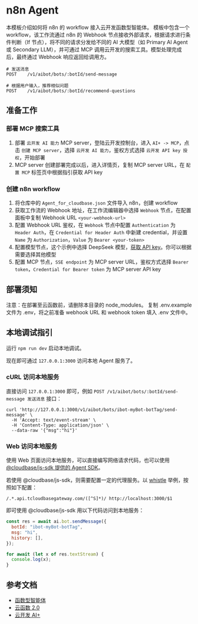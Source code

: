 # n8n Agent

本模板介绍如何将 n8n 的 workflow 接入云开发函数型智能体。
模板中包含一个 workflow，该工作流通过 n8n 的 Webhook 节点接收外部请求，根据请求进行条件判断（If 节点），将不同的请求分发给不同的 AI 大模型（如 Primary AI Agent 或 Secondary LLM），并可通过 MCP 调用云开发的搜索工具。模型处理完成后，最终通过 Webhook 响应返回给调用方。

```shell
# 发送消息
POST    /v1/aibot/bots/:botId/send-message

# 根据用户输入，推荐相似问题
POST    /v1/aibot/bots/:botId/recommend-questions
```

## 准备工作

### 部署 MCP 搜索工具
1. 部署 `云开发 AI 能力` MCP server，登陆云开发控制台，进入 `AI+ -> MCP`，点击 `创建 MCP server`，选择 `云开发 AI 能力`，鉴权方式选择 `云开发 API key 授权`，开始部署
1. MCP server 创建部署完成以后，进入详情页，复制 MCP server URL，在 `配置 MCP` 标签页中根据指引获取 API key

### 创建 n8n workflow
1. 将仓库中的 `Agent_for_cloudbase.json` 文件导入 n8n，创建 workflow
1. 获取工作流的 Webhook 地址，在工作流编辑器中选择 `Webhook` 节点，在配置面板中复制 Webhook URL `<your-webhook-url>`
1. 配置 Webhook URL 鉴权，在 `Webhook` 节点中配置 `Authentication` 为 `Header Auth`，在 `Credential for Header Auth` 中新建 credential，并设置 `Name` 为 `Authorization`，`Value` 为 `Bearer <your-token>`
1. 配置模型节点，这个示例中选择 DeepSeek 模型，[获取 API key](https://api-docs.deepseek.com/)。你可以根据需要选择其他模型
1. 配置 MCP 节点，`SSE endpoint` 为 MCP server URL，鉴权方式选择 `Bearer token`，`Credential for Bearer token` 为 MCP server API key

## 部署须知

注意：在部署至云函数前，请删除本目录的 node_modules。
复制 .env.example 文件为 .env，将之前准备 webhook URL 和 webhook token 填入 .env 文件中。

## 本地调试指引

运行 `npm run dev` 启动本地调试。

现在即可通过 `127.0.0.1:3000` 访问本地 Agent 服务了。

### cURL 访问本地服务

直接访问 `127.0.0.1:3000` 即可，例如 `POST /v1/aibot/bots/:botId/send-message 发送消息` 接口：

```shell
curl 'http://127.0.0.1:3000/v1/aibot/bots/ibot-myBot-botTag/send-message' \
  -H 'Accept: text/event-stream' \
  -H 'Content-Type: application/json' \
  --data-raw '{"msg":"hi"}'
```

### Web 访问本地服务

使用 Web 页面访问本地服务，可以直接编写网络请求代码，也可以使用 [@cloudbase/js-sdk 提供的 Agent SDK](https://docs.cloudbase.net/ai/agent/sdk)。

若使用 @cloudbase/js-sdk，则需要配置一定的代理服务。以 [whistle](https://wproxy.org/whistle/) 举例，按照如下配置：

```shell
/.*.api.tcloudbasegateway.com/([^S]*)/ http://localhost:3000/$1
```

即可使用 @cloudbase/js-sdk 用以下代码访问到本地服务：

```js
const res = await ai.bot.sendMessage({
  botId: "ibot-myBot-botTag",
  msg: "hi",
  history: [],
});

for await (let x of res.textStream) {
  console.log(x);
}
```

## 参考文档

- [函数型智能体](https://docs.cloudbase.net/ai/cbrf-agent/intro)
- [云函数 2.0](https://docs.cloudbase.net/cbrf/intro)
- [云开发 AI+](https://docs.cloudbase.net/ai/introduce)
